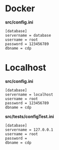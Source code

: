 # Docker

**src/config.ini**
```
[database]
servername = database
username = root
password = 123456789
dbname = cdp
```


# Localhost

**src/config.ini**
```
[database]
servername = localhost
username = root
password = 123456789
dbname = cdp
```

**src/tests/configTest.ini**
```
[database]
servername = 127.0.0.1
username = root
password = 
dbname = cdp
```
